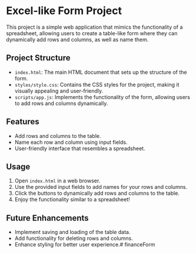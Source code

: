 # Excel-like Form Project

This project is a simple web application that mimics the functionality of a spreadsheet, allowing users to create a table-like form where they can dynamically add rows and columns, as well as name them.

## Project Structure

- `index.html`: The main HTML document that sets up the structure of the form.
- `styles/style.css`: Contains the CSS styles for the project, making it visually appealing and user-friendly.
- `scripts/app.js`: Implements the functionality of the form, allowing users to add rows and columns dynamically.

## Features

- Add rows and columns to the table.
- Name each row and column using input fields.
- User-friendly interface that resembles a spreadsheet.

## Usage

1. Open `index.html` in a web browser.
2. Use the provided input fields to add names for your rows and columns.
3. Click the buttons to dynamically add rows and columns to the table.
4. Enjoy the functionality similar to a spreadsheet!

## Future Enhancements

- Implement saving and loading of the table data.
- Add functionality for deleting rows and columns.
- Enhance styling for better user experience.#   f i n a n c e F o r m  
 